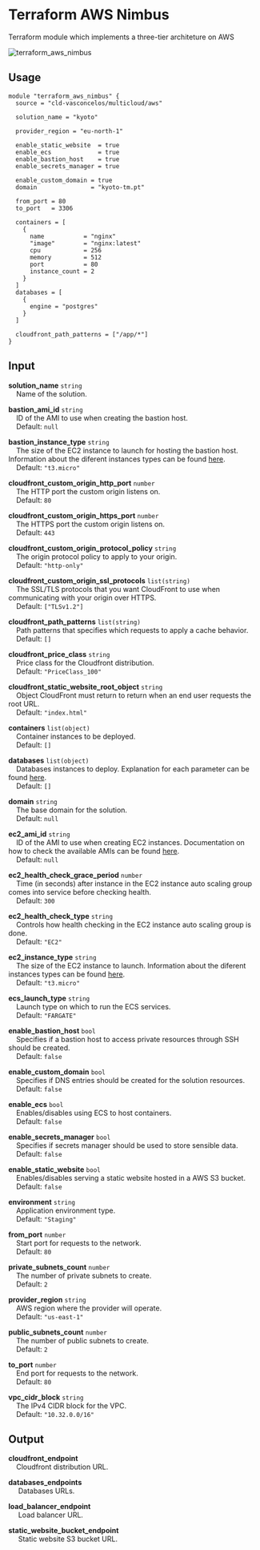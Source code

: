 # Terraform AWS Nimbus

Terraform module which implements a three-tier architeture on AWS

![terraform_aws_nimbus](https://github.com/runtimerevolution/terraform-aws-nimbus/assets/119345743/1ac5933d-96e1-4173-8808-ba17bf10d7b0)

## Usage
```hcl
module "terraform_aws_nimbus" {
  source = "cld-vasconcelos/multicloud/aws"

  solution_name = "kyoto"

  provider_region = "eu-north-1"

  enable_static_website  = true
  enable_ecs             = true
  enable_bastion_host    = true
  enable_secrets_manager = true

  enable_custom_domain = true
  domain               = "kyoto-tm.pt"

  from_port = 80
  to_port   = 3306

  containers = [
    {
      name           = "nginx"
      "image"        = "nginx:latest"
      cpu            = 256
      memory         = 512
      port           = 80
      instance_count = 2
    }
  ]
  databases = [
    {
      engine = "postgres"
    }
  ]

  cloudfront_path_patterns = ["/app/*"]
}
```

## Input
**solution_name** `string`<br>
&nbsp;&nbsp;&nbsp;&nbsp;Name of the solution.

**bastion_ami_id** `string`<br>
&nbsp;&nbsp;&nbsp;&nbsp;ID of the AMI to use when creating the bastion host.<br>
&nbsp;&nbsp;&nbsp;&nbsp;Default: `null`

**bastion_instance_type** `string`<br>
&nbsp;&nbsp;&nbsp;&nbsp;The size of the EC2 instance to launch for hosting the bastion host. Information about the diferent instances types can be found [here](https://aws.amazon.com/ec2/instance-types/).<br>
&nbsp;&nbsp;&nbsp;&nbsp;Default: `"t3.micro"`

**cloudfront_custom_origin_http_port** `number`<br>
&nbsp;&nbsp;&nbsp;&nbsp;The HTTP port the custom origin listens on.<br>
&nbsp;&nbsp;&nbsp;&nbsp;Default: `80`

**cloudfront_custom_origin_https_port** `number`<br>
&nbsp;&nbsp;&nbsp;&nbsp;The HTTPS port the custom origin listens on.<br>
&nbsp;&nbsp;&nbsp;&nbsp;Default: `443`

**cloudfront_custom_origin_protocol_policy** `string`<br>
&nbsp;&nbsp;&nbsp;&nbsp;The origin protocol policy to apply to your origin.<br>
&nbsp;&nbsp;&nbsp;&nbsp;Default: `"http-only"`

**cloudfront_custom_origin_ssl_protocols** `list(string)`<br>
&nbsp;&nbsp;&nbsp;&nbsp;The SSL/TLS protocols that you want CloudFront to use when communicating with your origin over HTTPS.<br>
&nbsp;&nbsp;&nbsp;&nbsp;Default: `["TLSv1.2"]`

**cloudfront_path_patterns** `list(string)`<br>
&nbsp;&nbsp;&nbsp;&nbsp;Path patterns that specifies which requests to apply a cache behavior.<br>
&nbsp;&nbsp;&nbsp;&nbsp;Default: `[]`

**cloudfront_price_class** `string`<br>
&nbsp;&nbsp;&nbsp;&nbsp;Price class for the Cloudfront distribution.<br>
&nbsp;&nbsp;&nbsp;&nbsp;Default: `"PriceClass_100"`

**cloudfront_static_website_root_object** `string`<br>
&nbsp;&nbsp;&nbsp;&nbsp;Object CloudFront must return to return when an end user requests the root URL.<br>
&nbsp;&nbsp;&nbsp;&nbsp;Default: `"index.html"`

**containers** `list(object)`<br>
&nbsp;&nbsp;&nbsp;&nbsp;Container instances to be deployed.<br>
&nbsp;&nbsp;&nbsp;&nbsp;Default: `[]`

**databases** `list(object)`<br>
&nbsp;&nbsp;&nbsp;&nbsp;Databases instances to deploy. Explanation for each parameter can be found [here](https://registry.terraform.io/providers/hashicorp/aws/latest/docs/resources/db_instance#argument-reference).<br>
&nbsp;&nbsp;&nbsp;&nbsp;Default: `[]`

**domain** `string`<br>
&nbsp;&nbsp;&nbsp;&nbsp;The base domain for the solution.<br>
&nbsp;&nbsp;&nbsp;&nbsp;Default: `null`

**ec2_ami_id** `string`<br>
&nbsp;&nbsp;&nbsp;&nbsp;ID of the AMI to use when creating EC2 instances. Documentation on how to check the available AMIs can be found [here](https://docs.aws.amazon.com/AWSEC2/latest/UserGuide/finding-an-ami.html). <br>
&nbsp;&nbsp;&nbsp;&nbsp;Default: `null`

**ec2_health_check_grace_period** `number`<br>
&nbsp;&nbsp;&nbsp;&nbsp;Time (in seconds) after instance in the EC2 instance auto scaling group comes into service before checking health.<br>
&nbsp;&nbsp;&nbsp;&nbsp;Default: `300`

**ec2_health_check_type** `string`<br>
&nbsp;&nbsp;&nbsp;&nbsp;Controls how health checking in the EC2 instance auto scaling group is done.<br>
&nbsp;&nbsp;&nbsp;&nbsp;Default: `"EC2"`

**ec2_instance_type** `string`<br>
&nbsp;&nbsp;&nbsp;&nbsp;The size of the EC2 instance to launch. Information about the diferent instances types can be found [here](https://aws.amazon.com/ec2/instance-types/).<br>
&nbsp;&nbsp;&nbsp;&nbsp;Default: `"t3.micro"`

**ecs_launch_type** `string`<br>
&nbsp;&nbsp;&nbsp;&nbsp;Launch type on which to run the ECS services.<br>
&nbsp;&nbsp;&nbsp;&nbsp;Default: `"FARGATE"`

**enable_bastion_host** `bool`<br>
&nbsp;&nbsp;&nbsp;&nbsp;Specifies if a bastion host to access private resources through SSH should be created.<br>
&nbsp;&nbsp;&nbsp;&nbsp;Default: `false`

**enable_custom_domain** `bool`<br>
&nbsp;&nbsp;&nbsp;&nbsp;Specifies if DNS entries should be created for the solution resources.<br>
&nbsp;&nbsp;&nbsp;&nbsp;Default: `false`

**enable_ecs** `bool`<br>
&nbsp;&nbsp;&nbsp;&nbsp;Enables/disables using ECS to host containers.<br>
&nbsp;&nbsp;&nbsp;&nbsp;Default: `false`

**enable_secrets_manager** `bool`<br>
&nbsp;&nbsp;&nbsp;&nbsp;Specifies if secrets manager should be used to store sensible data.<br>
&nbsp;&nbsp;&nbsp;&nbsp;Default: `false`

**enable_static_website** `bool`<br>
&nbsp;&nbsp;&nbsp;&nbsp;Enables/disables serving a static website hosted in a AWS S3 bucket.<br>
&nbsp;&nbsp;&nbsp;&nbsp;Default: `false`

**environment** `string`<br>
&nbsp;&nbsp;&nbsp;&nbsp;Application environment type.<br>
&nbsp;&nbsp;&nbsp;&nbsp;Default: `"Staging"`

**from_port** `number`<br>
&nbsp;&nbsp;&nbsp;&nbsp;Start port for requests to the network.<br>
&nbsp;&nbsp;&nbsp;&nbsp;Default: `80`

**private_subnets_count** `number`<br>
&nbsp;&nbsp;&nbsp;&nbsp;The number of private subnets to create.<br>
&nbsp;&nbsp;&nbsp;&nbsp;Default: `2`

**provider_region** `string`<br>
&nbsp;&nbsp;&nbsp;&nbsp;AWS region where the provider will operate.<br>
&nbsp;&nbsp;&nbsp;&nbsp;Default: `"us-east-1"`

**public_subnets_count** `number`<br>
&nbsp;&nbsp;&nbsp;&nbsp;The number of public subnets to create.<br>
&nbsp;&nbsp;&nbsp;&nbsp;Default: `2`

**to_port** `number`<br>
&nbsp;&nbsp;&nbsp;&nbsp;End port for requests to the network.<br>
&nbsp;&nbsp;&nbsp;&nbsp;Default: `80`

**vpc_cidr_block** `string`<br>
&nbsp;&nbsp;&nbsp;&nbsp;The IPv4 CIDR block for the VPC.<br>
&nbsp;&nbsp;&nbsp;&nbsp;Default: `"10.32.0.0/16"`

## Output
**cloudfront_endpoint**<br>
&nbsp;&nbsp;&nbsp;&nbsp;Cloudfront distribution URL.

**databases_endpoints**<br>
&nbsp;&nbsp;&nbsp;&nbsp;
Databases URLs.

**load_balancer_endpoint**<br>
&nbsp;&nbsp;&nbsp;&nbsp;
Load balancer URL.

**static_website_bucket_endpoint**<br>
&nbsp;&nbsp;&nbsp;&nbsp;
Static website S3 bucket URL.
